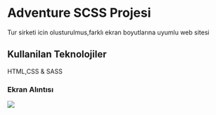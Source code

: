 <h1>Adventure SCSS Projesi</h1>

Tur sirketi icin olusturulmus,farklı ekran boyutlarına uyumlu web sitesi

<h2>Kullanilan Teknolojiler</h2>

HTML,CSS & SASS

<h3>Ekran Alıntısı</h3>

![](/images/tours.gif)
